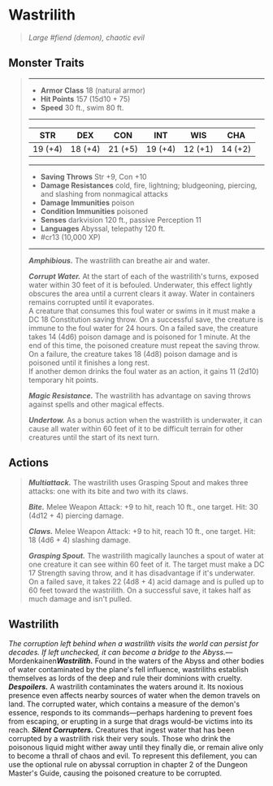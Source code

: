 # Wastrilith
>*Large #fiend (demon), chaotic evil*
## Monster Traits
>___
>- **Armor Class** 18 (natural armor)
>- **Hit Points** 157 (15d10 + 75)
>- **Speed** 30 ft., swim 80 ft.
>___
>|STR|DEX|CON|INT|WIS|CHA|
>|:---:|:---:|:---:|:---:|:---:|:---:|
>|19 (+4)|18 (+4)|21 (+5)|19 (+4)|12 (+1)|14 (+2)|
>___
>- **Saving Throws** Str +9, Con +10
>- **Damage Resistances** cold, fire, lightning; bludgeoning, piercing, and slashing from nonmagical attacks
>- **Damage Immunities** poison
>- **Condition Immunities** poisoned
>- **Senses** darkvision 120 ft., passive Perception 11
>- **Languages** Abyssal, telepathy 120 ft.
>- #cr13 (10,000 XP)
>___
>***Amphibious.*** The wastrilith can breathe air and water.  
>
>***Corrupt Water.*** At the start of each of the wastrilith's turns, exposed water within 30 feet of it is befouled. Underwater, this effect lightly obscures the area until a current clears it away. Water in containers remains corrupted until it evaporates.  
>A creature that consumes this foul water or swims in it must make a DC 18 Constitution saving throw. On a successful save, the creature is immune to the foul water for 24 hours. On a failed save, the creature takes 14 (4d6) poison damage and is poisoned for 1 minute. At the end of this time, the poisoned creature must repeat the saving throw. On a failure, the creature takes 18 (4d8) poison damage and is poisoned until it finishes a long rest.  
>If another demon drinks the foul water as an action, it gains 11 (2d10) temporary hit points.  
>
>***Magic Resistance.*** The wastrilith has advantage on saving throws against spells and other magical effects.  
>
>***Undertow.*** As a bonus action when the wastrilith is underwater, it can cause all water within 60 feet of it to be difficult terrain for other creatures until the start of its next turn.  
>
## Actions
>***Multiattack.*** The wastrilith uses Grasping Spout and makes three attacks: one with its bite and two with its claws.  
>
>***Bite.*** Melee Weapon Attack: +9 to hit, reach 10 ft., one target. Hit: 30 (4d12 + 4) piercing damage.  
>
>***Claws.*** Melee Weapon Attack: +9 to hit, reach 10 ft., one target. Hit: 18 (4d6 + 4) slashing damage.  
>
>***Grasping Spout.*** The wastrilith magically launches a spout of water at one creature it can see within 60 feet of it. The target must make a DC 17 Strength saving throw, and it has disadvantage if it's underwater. On a failed save, it takes 22 (4d8 + 4) acid damage and is pulled up to 60 feet toward the wastrilith. On a successful save, it takes half as much damage and isn't pulled.
## Wastrilith
*The corruption left behind when a wastrilith visits the world can persist for decades. If left unchecked, it can become a bridge to the Abyss.*— Mordenkainen***Wastrilith.*** Found in the waters of the Abyss and other bodies of water contaminated by the plane's fell influence, wastriliths establish themselves as lords of the deep and rule their dominions with cruelty.
***Despoilers.*** A wastrilith contaminates the waters around it. Its noxious presence even affects nearby sources of water when the demon travels on land. The corrupted water, which contains a measure of the demon's essence, responds to its commands—perhaps hardening to prevent foes from escaping, or erupting in a surge that drags would-be victims into its reach.
***Silent Corrupters.*** Creatures that ingest water that has been corrupted by a wastrilith risk their very souls. Those who drink the poisonous liquid might wither away until they finally die, or remain alive only to become a thrall of chaos and evil.
To represent this defilement, you can use the optional rule on abyssal corruption in chapter 2 of the Dungeon Master's Guide, causing the poisoned creature to be corrupted.